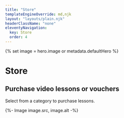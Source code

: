```yaml
---
title: "Store"
templateEngineOverride: md,njk
layout: "layouts/plain.njk"
headerClassName: "none"
eleventyNavigation:
  key: Store
  order: 4
---
```


{% set image = hero.image or metadata.defaultHero %}

<h1 class="visually-hidden">Store</h1>
<div class="login-wrapper">
  <div class="login-widget relative store-widget">
  <div class="width-container">
      <div style="margin-right: auto;">
       <h2>Purchase video lessons or vouchers</h2>
        <p class="subtitle">Select from a category to purchase lessons.</p>
      </div>
      <div class="login-container flex-widget-container store-container">
          <div class="login-title-wrap">
        {%- Image image.src, image.alt -%}

</div>
   <div data-owner-name="CG Guitar" class="tz-form-singup" id="tz-form-singup" rel="587340" data-type="300"></div>
      </div>
    </div>
    </div>
</div>

<script type="text/javascript" src="https://app.teacherzone.com/Assets/widget/store-widget/tz-store-widget.js"></script>
